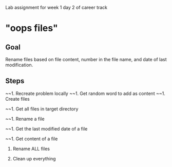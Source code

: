 Lab assignment for week 1 day 2 of career track

# "oops files"

## Goal

Rename files based on file content, number in the file name, and date of last modification.

## Steps

~~1. Recreate problem locally
    ~~1. Get random word to add as content
    ~~1. Create files

~~1. Get all files in target directory

~~1. Rename a file

~~1. Get the last modified date of a file

~~1. Get content of a file

1. Rename ALL files

1. Clean up everything
